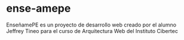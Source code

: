 # ense-amepe
EnseñamePE es un proyecto de desarrollo web creado por el alumno Jeffrey Tineo para el curso de Arquitectura Web del Instituto Cibertec

